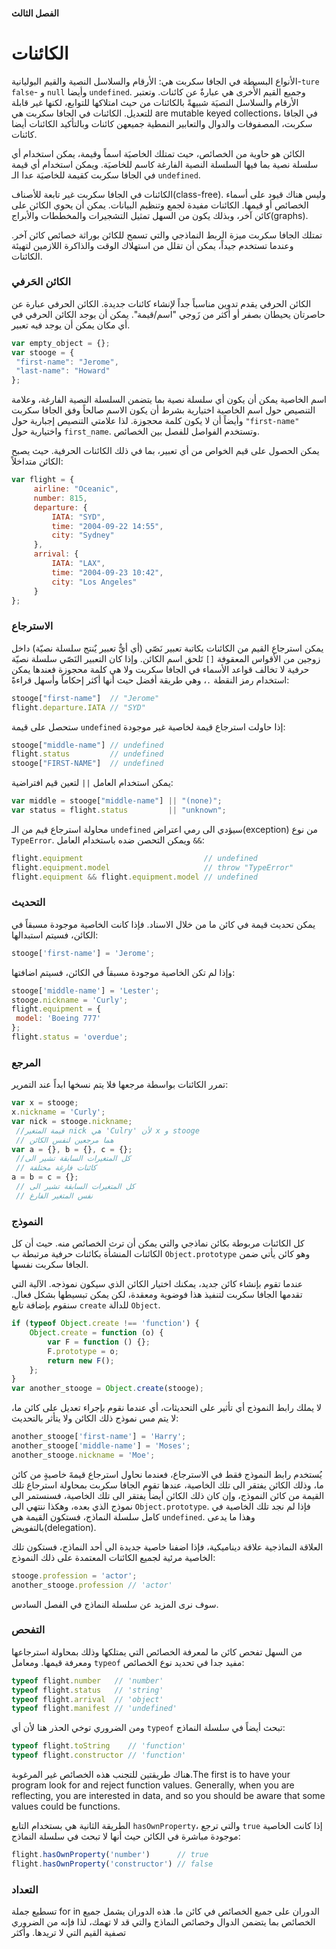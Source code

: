 #### الفصل الثالث

# الكائنات

الأنواع البسيطة في الجافا سكربت هي: الأرقام والسلاسل النصية والقيم البوليانية-`ture` `false`- و `null` وأيضا `undefined`. وجميع القيم الأُخرى هي عبارةٌ عن كائنات. وتعتبر الأرقام والسلاسل النصيَة شبيهةً بالكائنات من حيث امتلاكها للتوابع، لكنها غير قابلة للتعديل. الكائنات في الجافا سكربت هي  are mutable keyed collections، في الجافا سكربت، المصفوفات والدوال والتعابير النمطية جميعهن كائنات وبالتأكيد الكائنات أيضا كائنات. 

الكائن هو حاوية من الخصائص، حيث تمتلك الخاصيَة اسماً وقيمة، يمكن استخدام أي سلسلة نصية بما فيها السلسلة النصية الفارغة كاسم للخاصيَة. ويمكن استخدام أي قيمة في الجافا سكربت كقيمة للخاصيَة عدا الـ `undefined`. 

الكائنات في الجافا سكربت غير تابعة للأصناف(class-free). وليس هناك قيود على أسماء الخصائص أو قيمها. الكائنات مفيدة لجمع وتنظيم البيانات. يمكن أن يحوي الكائن على كائن آخر، وبذلك يكون من السهل تمثيل التشجيرات والمخططات والأبراج(graphs).

تمتلك الجافا سكربت ميزة الربط النماذجي والتي تسمح للكائن بوراثة خصائص كائن آخر. وعندما تستخدم جيداً، يمكن أن تقلل من استهلاك الوقت والذاكرة اللازمين لتهيئة الكائنات.

### الكائن الحَرفي

الكائن الحرفي يقدم تدوين مناسباً جداً لإنشاء كائنات جديدة. الكائن الحرفي عبارة عن حاصرتان يحيطان بصفر أو أكثر من زَوجي "اسم/قيمة". يمكن أن يوجد الكائن الحرفي في أي مكان يمكن أن يوجد فيه تعبير.

```javascript
var empty_object = {};
var stooge = {
 "first-name": "Jerome",
 "last-name": "Howard"
};
```

اسم الخاصية يمكن أن يكون أي سلسلة نصية بما يتضمن السلسلة النصية الفارغة، وعلامة التنصيص حول اسم الخاصية اختيارية بشرط أن يكون الاسم صالحاً وفق الجافا سكربت وأيضاً أن لا يكون كلمة محجوزة. لذا علامتي التنصيص إجبارية حول `"first-name"` واختيارية حول `first_name`. وتستخدم الفواصل للفصل بين الخصائص.

يمكن الحصول على قيم الخواص من أي تعبير، بما في ذلك الكائنات الحرفية. حيث يصبح الكائن متداخلاً:

```javascript
var flight = {
     airline: "Oceanic",
     number: 815,
     departure: {
         IATA: "SYD",
         time: "2004-09-22 14:55",
         city: "Sydney"
     },
     arrival: {
         IATA: "LAX",
         time: "2004-09-23 10:42",
         city: "Los Angeles"
     }
};
```

### الاسترجاع

يمكن استرجاع القيم من الكائنات بكاتبة تعبير نَصّي (أي أيٌّ تعبير يٌنتج سلسلة نصيّة) داخل زوجين من الأقواس المعقوفة `[]` تَلحق اسم الكائن. وإذا كان التعبير النَصّي سلسلة نصيّة حرفية لا تخالف قواعد الأسماء في الجافا سكربت ولا هي كلمة محجوزة فعندها يمكن استخدام رمز النقطة `.`، وهي طريقة أفضل حيث أنها أكثر إحكاماً وأسهل قراءةً: 

```javascript
stooge["first-name"]  // "Jerome"
flight.departure.IATA // "SYD"

```

ستحصل على قيمة `undefined` إذا حاولت استرجاع قيمة لخاصية غير موجودة:

```javascript
stooge["middle-name"] // undefined
flight.status         // undefined
stooge["FIRST-NAME"]  // undefined
```

 

 يمكن استخدام العامل `||` لتعين قيم افتراضية:

```javascript
var middle = stooge["middle-name"] || "(none)";
var status = flight.status         || "unknown";
```

 محاولة استرجاع قيم من الـ `undefined` سيؤدي الى رمي اعتراض(exception) من نوع `TypeError`. ويمكن التحصن ضده باستخدام العامل `&&`:

```javascript
flight.equipment						   // undefined
flight.equipment.model 				       // throw "TypeError"
flight.equipment && flight.equipment.model // undefined
```

### التحديث

يمكن تحديث قيمة في كائن ما من خلال الاسناد. فإذا كانت الخاصية موجودة مسبقاً في الكائن، فسيتم استبدالها: 

```javascript
stooge['first-name'] = 'Jerome';
```

وإذا لم تكن الخاصية موجودة مسبقاً في الكائن، فسيتم اضافتها:

```javascript
stooge['middle-name'] = 'Lester';
stooge.nickname = 'Curly';
flight.equipment = {
 model: 'Boeing 777'
};
flight.status = 'overdue';
```

### المرجع

تمرر الكائنات بواسطة مرجعها فلا يتم نسخها ابداً عند التمرير: 

```javascript
var x = stooge;
x.nickname = 'Curly';
var nick = stooge.nickname;
 //قيمة المتغير nick هي 'Culry' لأن x و stooge
 // هما مرجعين لنفس الكائن
var a = {}, b = {}, c = {};
 //كل المتغيرات السابقة تشير الى
 // كائنات فارغة مختلفة
a = b = c = {};
 // كل المتغيرات السابقة تشير الى
 // نفس المتغير الفارغ

```

### النموذج

كل الكائنات مربوطة بكائن نماذجي والتي يمكن أن ترث الخصائص منه. حيث أن كل الكائنات المنشأة بكائنات حرفية مرتبطة ب `Object.prototype` وهو كائن يأتي ضمن الجافا سكربت نفسها.

عندما تقوم بإنشاء كائن جديد، يمكنك اختيار الكائن الذي سيكون نموذجه. الآلية التي تقدمها الجافا سكربت لتنفيذ هذا فوضوية ومعقدة، لكن يمكن تبسيطها بشكل فعال. سنقوم بإضافة تابع `create` للدالة `Object`. 



```javascript
if (typeof Object.create !== 'function') {
    Object.create = function (o) {
        var F = function () {};
        F.prototype = o;
        return new F();
    };
}
var another_stooge = Object.create(stooge);
```

 لا يملك رابط النموذج أي تأثير على التحديثات، أي عندما نقوم بإجراء تعديل على كائن ما، لا يتم مس نموذج ذلك الكائن ولا يتأثر بالتحديث:

```javascript
another_stooge['first-name'] = 'Harry';
another_stooge['middle-name'] = 'Moses';
another_stooge.nickname = 'Moe';
```

يُستخدم رابط النموذج فقط في الاسترجاع، فعندما نحاول استرجاع قيمةَ خاصيةٍ من كائن ما، وذلك الكائن يفتقر  الى تلك الخاصية، عندها تقوم الجافا سكربت بمحاولة استرجاع تلك القيمة من كائن النموذج، وإن كان ذلك الكائن أيضاً يفتقر الى تلك الخاصية، فسنستمر الى نموذج الذي بعده، وهكذا ننتهي الى `Object.prototype`. فإذا لم نجد تلك الخاصية في كامل سلسلة النماذج، فستكون القيمة هي `undefined`. وهذا ما يدعى بالتفويض(delegation). 

العلاقة النماذجية علاقة ديناميكية، فإذا اضفنا خاصية جديدة الى أحد النماذج، فستكون تلك الخاصية مرئية لجميع الكائنات المعتمدة على ذلك النموذج:

```javascript
stooge.profession = 'actor';
another_stooge.profession // 'actor'
```

سوف نرى المزيد عن سلسلة النماذج في الفصل السادس.

### التفحص

من السهل تفحص كائن ما لمعرفة الخصائص التي يمتلكها وذلك بمحاولة استرجاعها ومعرفة قيمها. ومعامل `typeof` مفيد جدا في تحديد نوع الخصائص:

```javascript
typeof flight.number   // 'number'
typeof flight.status   // 'string'
typeof flight.arrival  // 'object'
typeof flight.manifest // 'undefined'
```

ومن الضروري توخي الحذر هنا لأن أي `typeof` تبحث أيضاً في سلسلة النماذج:

```javascript
typeof flight.toString    // 'function'
typeof flight.constructor // 'function'
```

هناك طريقتين للتجنب هذه الخصائص غير المرغوبة.The first is to have your program look for and reject function values. Generally, when you are reflecting, you are interested in data, and so you should be aware that some values could be functions.

الطريقة الثانية هي بستخدام التابع `hasOwnProperty`، والتي ترجع `true` إذا كانت الخاصية موجودة مباشرة في الكائن حيث أنها لا تبحث في سلسلة النماذج:

 ```javascript
 flight.hasOwnProperty('number')      // true
 flight.hasOwnProperty('constructor') // false
 ```

### التعداد

تسطيع جملة for in الدوران على جميع الخصائص في كائن ما. هذه الدوران يشمل جميع الخصائص بما يتضمن الدوال وخصائص النماذج والتي قد لا تهمك، لذا فإنه من الضروري تصفية القيم التي لا تريدها. وأكثر 
